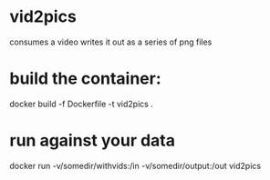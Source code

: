 # vid2pics
consumes a video writes it out as a series of png files


# build the container:
docker build -f Dockerfile -t vid2pics .


# run against your data
docker run -v/somedir/withvids:/in -v/somedir/output:/out vid2pics
